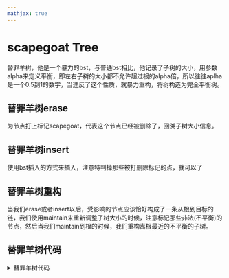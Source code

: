 ```yaml
---
mathjax: true
---
```

# scapegoat Tree
 替罪羊树，他是一个暴力的bst，与普通bst相比，他记录了子树的大小，用参数alpha来定义平衡，即左右子树的大小都不允许超过根的alpha倍，所以往往aplha是一个0.5到1的数字，当违反了这个性质，就暴力重构，将树构造为完全平衡树。
## 替罪羊树erase
 为节点打上标记scapegoat，代表这个节点已经被删除了，回溯子树大小信息。
## 替罪羊树insert
 使用bst插入的方式来插入，注意特判掉那些被打删除标记的点，就可以了
## 替罪羊树重构
 当我们erase或者insert以后，受影响的节点应该恰好构成了一条从根到目标的链，我们使用maintain来重新调整子树大小的时候，注意标记那些非法(不平衡)的节点，然后当我们maintain到根的时候，我们重构离根最近的不平衡的子树。
## 替罪羊树代码
<details>
<summary>替罪羊树代码</summary>
{% include_code tree lang:cpp cpp/perfect/data_structure/scapegoat_tree.h %}
</details>



